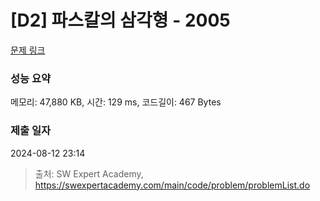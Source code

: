 # [D2] 파스칼의 삼각형 - 2005 

[문제 링크](https://swexpertacademy.com/main/code/problem/problemDetail.do?contestProbId=AV5P0-h6Ak4DFAUq) 

### 성능 요약

메모리: 47,880 KB, 시간: 129 ms, 코드길이: 467 Bytes

### 제출 일자

2024-08-12 23:14



> 출처: SW Expert Academy, https://swexpertacademy.com/main/code/problem/problemList.do